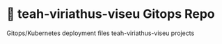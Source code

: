 # :robot: teah-viriathus-viseu Gitops Repo

Gitops/Kubernetes deployment files teah-viriathus-viseu projects
